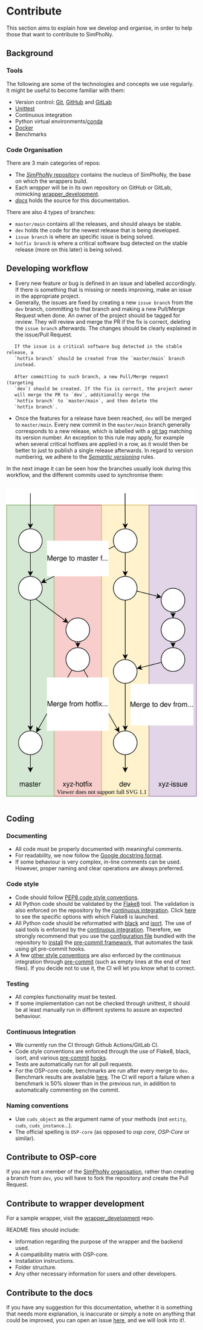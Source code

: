 # Contribute

This section aims to explain how we develop and organise,
in order to help those that want to contribute to SimPhoNy.

## Background

### Tools

The following are some of the technologies and concepts we use regularly.
It might be useful to become familiar with them:

- Version control: [Git](https://git-scm.com/),
  [GitHub](https://github.com/about) and
  [GitLab](https://about.gitlab.com/)
- [Unittest](https://docs.python.org/3/library/unittest.html)
- Continuous integration
- Python virtual environments/[conda](https://docs.conda.io)
- [Docker](https://www.docker.com/resources/what-container/)
- Benchmarks

### Code Organisation

There are 3 main categories of repos:

- The [_SimPhoNy_ repository](https://github.com/simphony/osp-core/tree/v4.0.0rc3)
  contains the nucleus of SimPhoNy, the base on which the wrappers build.
- Each _wrapper_ will be in its own repository on GitHub or GitLab,
  mimicking
  [wrapper_development](https://github.com/simphony/wrapper-development).
- [_docs_](https://github.com/simphony/docs/tree/v4.0.0rc3)
  holds the source for this documentation.

There are also 4 types of branches:

- `master/main` contains all the releases, and should always be stable.
- `dev` holds the code for the newest release that is being developed.
- `issue branch` is where an specific issue is being solved.
- `hotfix branch` is where a critical software bug detected on the stable
  release (more on this later) is being solved.

## Developing workflow

- Every new feature or bug is defined in an issue and labelled accordingly.
  If there is something that is missing or needs improving,
  make an issue in the appropriate project.
- Generally, the issues are fixed by creating a new `issue branch` from the
  `dev` branch, committing to that branch and making a new Pull/Merge
  Request when done. An owner of the project should be tagged for review.
  They will review and merge the PR if the fix is correct, deleting the
  `issue branch` afterwards. The changes should be clearly explained in the
  issue/Pull Request.

```{warning}
   If the issue is a critical software bug detected in the stable release, a
   `hotfix branch` should be created from the `master/main` branch
   instead.

   After committing to such branch, a new Pull/Merge request (targeting
   `dev`) should be created. If the fix is correct, the project owner
   will merge the PR to `dev`, additionally merge the
   `hotfix branch` to `master/main`, and then delete the
   `hotfix branch`.
```

- Once the features for a release have been reached, `dev` will be merged to
  `master/main`. Every new commit in the `master/main` branch generally
  corresponds to a new release, which is labelled with a
  [git tag](https://git-scm.com/book/en/v2/Git-Basics-Tagging) matching its
  version number. An exception to this rule may apply, for example when
  several critical hotfixes are applied in a row, as it would then be
  better to just to publish a single release afterwards. In regard to
  version numbering, we adhere to the
  [_Semantic versioning_](https://semver.org/) rules.

In the next image it can be seen how the branches usually look during this
workflow, and the different commits used to synchronise them:

<figure style="display: table; text-align:center; margin-left: auto; margin-right:auto">

![](_static/branch_workflow.svg "Branches and commits")

</figure>

## Coding

### Documenting

- All code must be properly documented with meaningful comments.
- For readability, we now follow the
  [Google docstring format](https://google.github.io/styleguide/pyguide.html#s3.8-comments-and-docstrings).
- If some behaviour is very complex, in-line comments can be used.
  However, proper naming and clear operations are always preferred.

### Code style

- Code should follow
  [PEP8 code style conventions](https://peps.python.org/pep-0008/).
- All Python code should be validated by the
  [Flake8](https://github.com/pycqa/flake8) tool. The validation is also
  enforced on the repository by the
  [continuous integration](contribute.md#continuous-integration). Click
  [here](https://github.com/simphony/osp-core/blob/master/.github/workflows/ci.yml#L12)
  to see the specific options with which Flake8 is launched.
- All Python code should be reformatted with
  [black](https://github.com/psf/black) and
  [isort](https://github.com/PyCQA/isort). The use of said tools is
  enforced by the
  [continuous integration](contribute.md#continuous-integration). Therefore,
  we strongly recommend that you use the
  [configuration file](https://github.com/simphony/osp-core/blob/master/.pre-commit-config.yaml)
  bundled with the repository to
  [install](https://pre-commit.com/#installation) the
  [pre-commit framework](https://pre-commit.com/), that automates the task
  using git pre-commit hooks.
- A few
  [other style conventions](https://github.com/simphony/osp-core/blob/master/.pre-commit-config.yaml)
  are also enforced by the continuous integration through
  [pre-commit](https://pre-commit.com/) (such as empty lines at the end of
  text files). If you decide not to use it, the CI will let you know what
  to correct.

### Testing

- All complex functionality must be tested.
- If some implementation can not be checked through unittest, it should be
  at least manually run in different systems to assure an expected behaviour.

### Continuous Integration

- We currently run the CI through Github Actions/GitLab CI.
- Code style conventions are enforced through the use of Flake8, black, isort,
  and various
  [pre-commit](https://pre-commit.com/)
  [hooks](https://github.com/simphony/osp-core/blob/master/.pre-commit-config.yaml).
- Tests are automatically run for all pull requests.
- For the OSP-core code, benchmarks are run after every merge to `dev`.
  Benchmark results are available
  [here](https://simphony.github.io/osp-core/dev/bench/index.html). The CI
  will report a failure when a benchmark is 50% slower than in the previous
  run, in addition to automatically commenting on the commit.

### Naming conventions

- Use `cuds_object` as the argument name of your methods (not `entity`,
  `cuds`, `cuds_instance`...).
- The official spelling is `OSP-core` (as opposed to _osp core_, _OSP-Core_
  or similar).

## Contribute to OSP-core

If you are not a member of the
[SimPhoNy organisation](https://github.com/simphony), rather than creating
a branch from `dev`, you will have to fork the repository and create the
Pull Request.

## Contribute to wrapper development

For a sample wrapper, visit the
[wrapper_development](https://github.com/simphony/wrapper-development) repo.

README files should include:

- Information regarding the purpose of the wrapper and the backend used.
- A compatibility matrix with OSP-core.
- Installation instructions.
- Folder structure.
- Any other necessary information for users and other developers.

## Contribute to the docs

If you have any suggestion for this documentation, whether it is something
that needs more explanation, is inaccurate or simply a note on anything
that could be improved, you can open an issue
[here](https://github.com/simphony/docs/issues), and we will look into it!.

